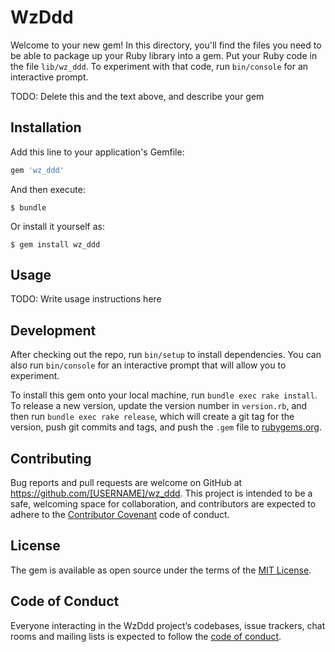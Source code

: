 # WzDdd

Welcome to your new gem! In this directory, you'll find the files you need to be able to package up your Ruby library into a gem. Put your Ruby code in the file `lib/wz_ddd`. To experiment with that code, run `bin/console` for an interactive prompt.

TODO: Delete this and the text above, and describe your gem

## Installation

Add this line to your application's Gemfile:

```ruby
gem 'wz_ddd'
```

And then execute:

    $ bundle

Or install it yourself as:

    $ gem install wz_ddd

## Usage

TODO: Write usage instructions here

## Development

After checking out the repo, run `bin/setup` to install dependencies. You can also run `bin/console` for an interactive prompt that will allow you to experiment.

To install this gem onto your local machine, run `bundle exec rake install`. To release a new version, update the version number in `version.rb`, and then run `bundle exec rake release`, which will create a git tag for the version, push git commits and tags, and push the `.gem` file to [rubygems.org](https://rubygems.org).

## Contributing

Bug reports and pull requests are welcome on GitHub at https://github.com/[USERNAME]/wz_ddd. This project is intended to be a safe, welcoming space for collaboration, and contributors are expected to adhere to the [Contributor Covenant](http://contributor-covenant.org) code of conduct.

## License

The gem is available as open source under the terms of the [MIT License](https://opensource.org/licenses/MIT).

## Code of Conduct

Everyone interacting in the WzDdd project’s codebases, issue trackers, chat rooms and mailing lists is expected to follow the [code of conduct](https://github.com/[USERNAME]/wz_ddd/blob/master/CODE_OF_CONDUCT.md).
